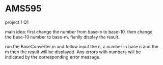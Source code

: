 # AMS595
project 1
Q1

main idea:
first change the number from base-n to base-10.
then change the base-10 number to base-m.
fianlly display the result.

run the BaseConverter.m and follow input the n, a number in base n and the m
then the result will be displayed. 
Any errors with numbers will be indicated by the corresponding error message.
